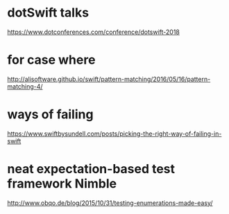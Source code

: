 # dotSwift talks

https://www.dotconferences.com/conference/dotswift-2018

# for case where

http://alisoftware.github.io/swift/pattern-matching/2016/05/16/pattern-matching-4/

# ways of failing

https://www.swiftbysundell.com/posts/picking-the-right-way-of-failing-in-swift

# neat expectation-based test framework Nimble

http://www.obqo.de/blog/2015/10/31/testing-enumerations-made-easy/
